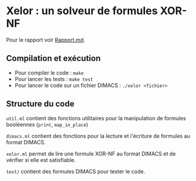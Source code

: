 # Xelor : un solveur de formules XOR-NF
Pour le rapport voir [Rapport.md](Rapport.md).

## Compilation et exécution
- Pour compiler le code : `make`
- Pour lancer les tests : `make test`
- Pour lancer le code sur un fichier DIMACS : `./xelor <fichier>`

## Structure du code
`util.ml` contient des fonctions utilitaires pour la manipulation de formules booléennes (`print`, `map_in_place`)

`dimacs.ml` contient des fonctions pour la lecture et l'écriture de formules au format DIMACS.

`xelor.ml` permet de lire une formule XOR-NF au format DIMACS et de vérifier si elle est satisfiable.

`test/` contient des formules DIMACS pour tester le code.